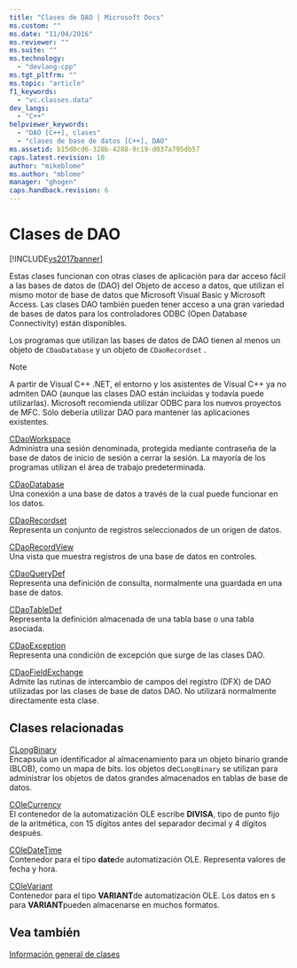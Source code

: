 ```yaml
---
title: "Clases de DAO | Microsoft Docs"
ms.custom: ""
ms.date: "11/04/2016"
ms.reviewer: ""
ms.suite: ""
ms.technology: 
  - "devlang-cpp"
ms.tgt_pltfrm: ""
ms.topic: "article"
f1_keywords: 
  - "vc.classes.data"
dev_langs: 
  - "C++"
helpviewer_keywords: 
  - "DAO [C++], clases"
  - "clases de base de datos [C++], DAO"
ms.assetid: b15d0cd6-328b-4288-9c19-d037a795db57
caps.latest.revision: 10
author: "mikeblome"
ms.author: "mblome"
manager: "ghogen"
caps.handback.revision: 6
---
```

# Clases de DAO
[!INCLUDE[vs2017banner](../assembler/inline/includes/vs2017banner.md)]

Estas clases funcionan con otras clases de aplicación para dar acceso fácil a las bases de datos de \(DAO\) del Objeto de acceso a datos, que utilizan el mismo motor de base de datos que Microsoft Visual Basic y Microsoft Access.  Las clases DAO también pueden tener acceso a una gran variedad de bases de datos para los controladores ODBC \(Open Database Connectivity\) están disponibles.  
  
 Los programas que utilizan las bases de datos de DAO tienen al menos un objeto de `CDaoDatabase` y un objeto de `CDaoRecordset` .  
  
> [!NOTE]
>  A partir de Visual C\+\+ .NET, el entorno y los asistentes de Visual C\+\+ ya no admiten DAO \(aunque las clases DAO están incluidas y todavía puede utilizarlas\).  Microsoft recomienda utilizar ODBC para los nuevos proyectos de MFC.  Sólo debería utilizar DAO para mantener las aplicaciones existentes.  
  
 [CDaoWorkspace](../mfc/reference/cdaoworkspace-class.md)  
 Administra una sesión denominada, protegida mediante contraseña de la base de datos de inicio de sesión a cerrar la sesión.  La mayoría de los programas utilizan el área de trabajo predeterminada.  
  
 [CDaoDatabase](../mfc/reference/cdaodatabase-class.md)  
 Una conexión a una base de datos a través de la cual puede funcionar en los datos.  
  
 [CDaoRecordset](../mfc/reference/cdaorecordset-class.md)  
 Representa un conjunto de registros seleccionados de un origen de datos.  
  
 [CDaoRecordView](../mfc/reference/cdaorecordview-class.md)  
 Una vista que muestra registros de una base de datos en controles.  
  
 [CDaoQueryDef](../mfc/reference/cdaoquerydef-class.md)  
 Representa una definición de consulta, normalmente una guardada en una base de datos.  
  
 [CDaoTableDef](../mfc/reference/cdaotabledef-class.md)  
 Representa la definición almacenada de una tabla base o una tabla asociada.  
  
 [CDaoException](../mfc/reference/cdaoexception-class.md)  
 Representa una condición de excepción que surge de las clases DAO.  
  
 [CDaoFieldExchange](../mfc/reference/cdaofieldexchange-class.md)  
 Admite las rutinas de intercambio de campos del registro \(DFX\) de DAO utilizadas por las clases de base de datos DAO.  No utilizará normalmente directamente esta clase.  
  
## Clases relacionadas  
 [CLongBinary](../mfc/reference/clongbinary-class.md)  
 Encapsula un identificador al almacenamiento para un objeto binario grande \(BLOB\), como un mapa de bits.  los objetos de`CLongBinary` se utilizan para administrar los objetos de datos grandes almacenados en tablas de base de datos.  
  
 [COleCurrency](../mfc/reference/colecurrency-class.md)  
 El contenedor de la automatización OLE escribe **DIVISA**, tipo de punto fijo de la aritmética, con 15 dígitos antes del separador decimal y 4 dígitos después.  
  
 [COleDateTime](../atl-mfc-shared/reference/coledatetime-class.md)  
 Contenedor para el tipo **date**de automatización OLE.  Representa valores de fecha y hora.  
  
 [COleVariant](../mfc/reference/colevariant-class.md)  
 Contenedor para el tipo **VARIANT**de automatización OLE.  Los datos en s para **VARIANT**pueden almacenarse en muchos formatos.  
  
## Vea también  
 [Información general de clases](../mfc/class-library-overview.md)